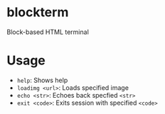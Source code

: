 # blockterm
 Block-based HTML terminal

# Usage
- `help`: Shows help
- `loadimg <url>`: Loads specified image
- `echo <str>`: Echoes back specfied `<str>`
- `exit <code>`: Exits session with specified `<code>`
